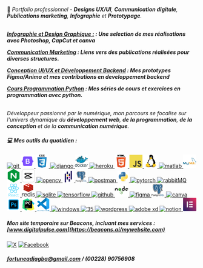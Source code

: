 
🔗 *Portfolio professionnel - **Designs UX/UI**, **Communication digitale**, **Publications marketing**, **Infographie** et **Prototypage**.* <br><br>


   ***[Infographie et Design Graphique :](./assets/Canva/Readme.md) : Une selection de mes réalisations avec Photoshop, CapCut et canva***
    
   ***[Communication Marketing](./assets/Communication_Marketing/Readme.md) : Liens vers des publications réalisées pour diverses structures.***
  
   ***[Conception UI/UX et Développement Backend](./assets/Prototypes/Readme.md) : Mes prototypes Figma/Anima et mes contributions en developpement backend***
  
   ***[Cours Programmation Python](./assets/Programmation/Readme.md) : Mes séries de cours et exercices en programmation avec python.*** <br><br>


*Développeur passionné par le numérique, mon parcours se focalise sur l'univers dynamique du **développement web**, **de la programmation**, **de la conception** et de la **communication numérique**.* <br>

##### *💻 Mes outils du quotidien :* <br>

<p align="left">  
  <a href="https://git-scm.com/" target="_blank" rel="noreferrer"> 
  <img src="https://www.vectorlogo.zone/logos/git-scm/git-scm-icon.svg" alt="git" width="35" height="35"/> 
  </a> 
  <a href="https://getbootstrap.com" target="_blank" rel="noreferrer"> 
  <img src="./assets/Prototypes/static_files/bootstrap-icon.png" alt="bootstrap" width="35" height="35"/> 
  </a> 
  <a href="https://www.w3schools.com/css/" target="_blank" rel="noreferrer"> <img src="https://raw.githubusercontent.com/devicons/devicon/master/icons/css3/css3-original-wordmark.svg" alt="css3" width="35" height="35"/> 
  </a>  
  <a href="https://www.djangoproject.com/" target="_blank" rel="noreferrer"> 
  <img src="https://cdn.worldvectorlogo.com/logos/django.svg" alt="django" width="35" height="35"/> 
  </a>  
  <a href="https://www.docker.com/" target="_blank" rel="noreferrer"> 
  <img src="https://raw.githubusercontent.com/devicons/devicon/master/icons/docker/docker-original-wordmark.svg" alt="docker" width="35" height="35"/> 
  </a>   
  <a href="https://heroku.com" target="_blank" rel="noreferrer"> 
  <img src="https://www.vectorlogo.zone/logos/heroku/heroku-icon.svg" alt="heroku" width="35" height="35"/> 
  </a> 
  <a href="https://www.w3.org/html/" target="_blank" rel="noreferrer"> 
  <img src="https://raw.githubusercontent.com/devicons/devicon/master/icons/html5/html5-original-wordmark.svg" alt="html5" width="35" height="35"/> 
  </a> 
  <a href="https://developer.mozilla.org/en-US/docs/Web/JavaScript" target="_blank" rel="noreferrer"> 
  <img src="https://raw.githubusercontent.com/devicons/devicon/master/icons/javascript/javascript-original.svg" alt="javascript" width="35" height="35"/> 
  </a> 
  <a href="https://www.linux.org/" target="_blank" rel="noreferrer"> 
  <img src="https://raw.githubusercontent.com/devicons/devicon/master/icons/linux/linux-original.svg" alt="linux" width="35" height="35"/> 
  </a> 
  <a href="https://www.mathworks.com/" target="_blank" rel="noreferrer"> 
  <img src="https://upload.wikimedia.org/wikipedia/commons/2/21/Matlab_Logo.png" alt="matlab" width="35" height="35"/> 
  </a> 
 <a href="https://www.mysql.com/" target="_blank" rel="noreferrer"> 
  <img src="https://raw.githubusercontent.com/devicons/devicon/master/icons/mysql/mysql-original-wordmark.svg" alt="mysql" width="35" height="35"/> 
  </a> 
  <a href="https://www.nginx.com" target="_blank" rel="noreferrer"> 
  <img src="https://raw.githubusercontent.com/devicons/devicon/master/icons/nginx/nginx-original.svg" alt="nginx" width="35" height="35"/> 
  </a> <a href="https://www.capcut.com/" target="_blank" rel="noreferrer">
  <img src="./assets/Prototypes/static_files/capcut-icon.png" alt="CapCut" width="35" height="35"/> </a>
  <a href="https://opencv.org/" target="_blank" rel="noreferrer"> 
  <img src="https://www.vectorlogo.zone/logos/opencv/opencv-icon.svg" alt="opencv" width="35" height="35"/> 
  </a> <a href="https://pandas.pydata.org/" target="_blank" rel="noreferrer"> 
  <img src="https://raw.githubusercontent.com/devicons/devicon/2ae2a900d2f041da66e950e4d48052658d850630/icons/pandas/pandas-original.svg" alt="pandas" width="30" height="30"/> 
  </a> 
  <a href="https://www.postgresql.org" target="_blank" rel="noreferrer"> 
  <img src="https://raw.githubusercontent.com/devicons/devicon/master/icons/postgresql/postgresql-original-wordmark.svg" alt="postgresql" width="30" height="30"/> 
  </a> 
  <a href="https://postman.com" target="_blank" rel="noreferrer"> 
  <img src="https://www.vectorlogo.zone/logos/getpostman/getpostman-icon.svg" alt="postman" width="30" height="30"/> 
  </a> 
  <a href="https://www.python.org" target="_blank" rel="noreferrer"> 
  <img src="https://raw.githubusercontent.com/devicons/devicon/master/icons/python/python-original.svg" alt="python" width="30" height="30"/> 
  </a> 
  <a href="https://pytorch.org/" target="_blank" rel="noreferrer"> 
  <img src="https://www.vectorlogo.zone/logos/pytorch/pytorch-icon.svg" alt="pytorch" width="30" height="30"/> 
  </a> 
  <a href="https://www.rabbitmq.com" target="_blank" rel="noreferrer"> 
  <img src="https://www.vectorlogo.zone/logos/rabbitmq/rabbitmq-icon.svg" alt="rabbitMQ" width="35" height="35"/> 
  </a> 
  <a href="https://reactjs.org/" target="_blank" rel="noreferrer"> 
    <img src="https://raw.githubusercontent.com/devicons/devicon/master/icons/react/react-original-wordmark.svg" alt="react" width="35" height="35"/> 
  </a> 
  <a href="https://redis.io" target="_blank" rel="noreferrer"> 
  <img src="https://raw.githubusercontent.com/devicons/devicon/master/icons/redis/redis-original-wordmark.svg" alt="redis" width="35" height="35"/> 
  </a>  
  <a href="https://www.sqlite.org/" target="_blank" rel="noreferrer"> 
  <img src="https://www.vectorlogo.zone/logos/sqlite/sqlite-icon.svg" alt="sqlite" width="35" height="35"/> 
  </a> 
  <a href="https://www.tensorflow.org" target="_blank" rel="noreferrer"> 
  <img src="https://www.vectorlogo.zone/logos/tensorflow/tensorflow-icon.svg" alt="tensorflow" width="35" height="35"/> 
  </a> 
<a href="https://github.com/" target="_blank" rel="noreferrer"> 
    <img src="https://www.vectorlogo.zone/logos/github/github-icon.svg" alt="github" width="35" height="35"/> 
  </a>  
  <a href="https://nodejs.org/" target="_blank" rel="noreferrer"> 
    <img src="https://raw.githubusercontent.com/devicons/devicon/master/icons/nodejs/nodejs-original-wordmark.svg" alt="nodejs" width="35" height="35"/> 
  </a>  
  <a href="https://www.figma.com/" target="_blank" rel="noreferrer"> 
    <img src="https://www.vectorlogo.zone/logos/figma/figma-icon.svg" alt="figma" width="35" height="35"/> 
  </a>   
  <a href="https://www.postgresql.org/" target="_blank" rel="noreferrer"> 
    <img src="https://raw.githubusercontent.com/devicons/devicon/master/icons/postgresql/postgresql-original-wordmark.svg" alt="postgresql" width="35" height="35"/> 
  </a>  
  <a href="https://www.canva.com/" target="_blank" rel="noreferrer"> 
    <img src="https://www.vectorlogo.zone/logos/canva/canva-icon.svg" alt="canva" width="35" height="35"/> 
  </a>  
  <a href="https://www.adobe.com/products/photoshop.html" target="_blank" rel="noreferrer"> 
    <img src="./assets/Prototypes/static_files/photoshop-icon.png" alt="adobe photoshop" width="35" height="35"/> 
  </a>  
  <a href="https://www.jetbrains.com/pycharm/" target="_blank" rel="noreferrer"> 
    <img src="https://raw.githubusercontent.com/devicons/devicon/master/icons/pycharm/pycharm-original.svg" alt="pycharm" width="35" height="35"/> 
  </a>  
  <a href="https://code.visualstudio.com/" target="_bla.nk" rel="noreferrer"> 
    <img src="https://raw.githubusercontent.com/devicons/devicon/master/icons/vscode/vscode-original-wordmark.svg" alt="vscode" width="35" height="35"/> 
  </a>  
  <a href="https://www.microsoft.com/en-us/windows/" target="_blank" rel="noreferrer"> 
    <img src="https://upload.wikimedia.org/wikipedia/commons/8/87/Windows_logo_-_2021.svg" alt="windows" width="35" height="35"/> 
  </a>   
  <a href="https://www.wix.com/" target="_blank" rel="noreferrer"> 
    <img src="https://www.vectorlogo.zone/logos/wix/wix-icon.svg" alt="35" width="30" height="35"/> 
  </a>  
  <a href="https://wordpress.com/" target="_blank" rel="noreferrer"> 
  <img src="https://upload.wikimedia.org/wikipedia/commons/0/09/Wordpress-Logo.svg" alt="wordpress" width="35" height="35"/> 
</a>  
<a href="https://www.adobe.com/products/xd.html" target="_blank" rel="noreferrer"> 
  <img src="https://upload.wikimedia.org/wikipedia/commons/c/c2/Adobe_XD_CC_icon.svg" alt="adobe xd" width="35" height="35"/> 
</a>  
<a href="https://www.notion.so/" target="_blank" rel="noreferrer"> 
  <img src="https://upload.wikimedia.org/wikipedia/commons/e/e9/Notion-logo.svg" alt="notion" width="35" height="35"/> 
</a>
<a href="https://elementor.com/" target="_blank" rel="noreferrer"> 
  <img src="./assets/Prototypes/static_files/elementor-icon.png" alt="elementor" width="35" height="35"/> 
</a>
</p>

##### *Mon site temporaire sur Beacons, incluant mes services : [www.digitalpulse.com](https://beacons.ai/mywebsite.com)* <br>

[![X](https://img.shields.io/badge/X-%230077B5.svg?logo=X&logoColor=white)](https://X.com/adjagbafortune)
[![Facebook](https://img.shields.io/badge/Facebook-%23E4405F.svg?logo=facebook&logoColor=white)](https://facebook.com/profile.php?id=100069535291292)

##### *fortuneadjagba@gmail.com / (00228) 90756908*
